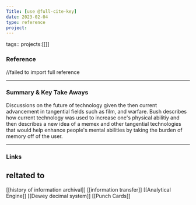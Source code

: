 ```yaml
---
Title: [use @full-cite-key]
date: 2023-02-04
type: reference
project:
---
```


tags::
projects:[[]]

### Reference 

//failed to import full reference


---

### Summary & Key Take Aways

Discussions on the future of technology given the then current advancement in tangential fields such as film, and warfare. Bush describes how current technology was used to increase one's physical abilitiy and then describes a new idea of a memex and other tangential technologies that would help enhance people's mental abilities by taking the burden of memory off of the user.

--- 

### Links

## reltated to
[[history of information archival]]
[[information transfer]]
[[Analytical Engine]]
[[Dewey decimal system]]
[[Punch Cards]]
